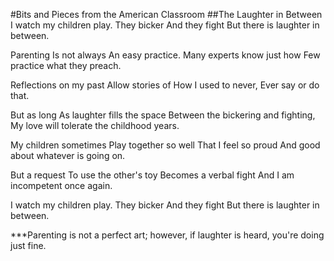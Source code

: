 #Bits and Pieces from the American Classroom
##The Laughter in Between
I watch my children play.
They bicker
And they fight
But there is laughter in between.

Parenting
Is not always
An easy practice.
Many experts know just how
Few practice what they preach.

Reflections on my past
Allow stories of
How I used to never,
Ever say or do that.

But as long
As laughter fills the space
Between the bickering and fighting,
My love will tolerate the childhood years.

My children sometimes
Play together so well
That I feel so proud
And good about whatever is going on.

But a request
To use the other's toy
Becomes a verbal fight
And I am incompetent once again.

I watch my children play.
They bicker
And they fight
But there is laughter in between.

***Parenting is not a perfect art; however, if laughter is heard, you're doing just fine.